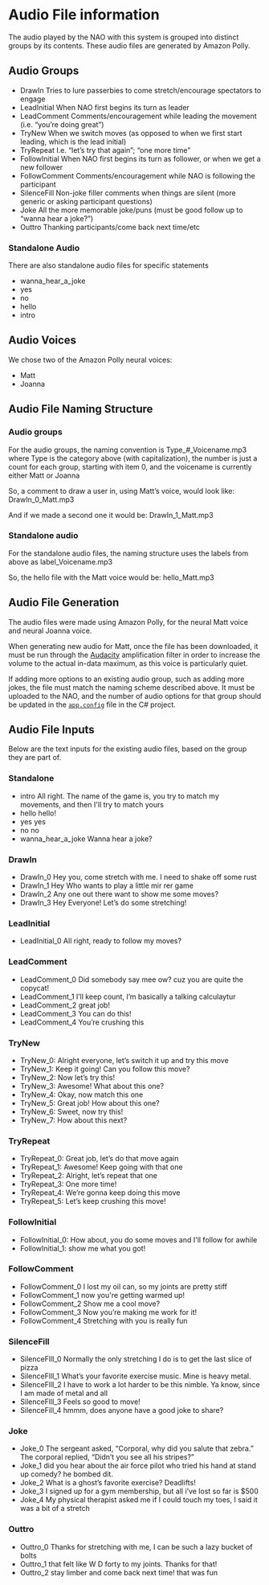 # Audio File information
The audio played by the NAO with this system is grouped into distinct groups by its contents. These audio files are generated by Amazon Polly.

## Audio Groups
 - DrawIn
   Tries to lure passerbies to come stretch/encourage spectators to engage
 - LeadInitial
   When NAO first begins its turn as leader
 - LeadComment
   Comments/encouragement while leading the movement (i.e. “you’re doing great”)
 - TryNew
   When we switch moves (as opposed to when we first start leading, which is the lead initial)
 - TryRepeat
   I.e. “let’s try that again”; “one more time”
 - FollowInitial
   When NAO first begins its turn as follower, or when we get a new follower
 - FollowComment
   Comments/encouragement while NAO is following the participant
 - SilenceFill
   Non-joke filler comments when things are silent (more generic or asking participant questions)
 - Joke
   All the more memorable joke/puns (must be good follow up to “wanna hear a joke?”)
 - Outtro
   Thanking participants/come back next time/etc


### Standalone Audio
There are also standalone audio files for specific statements
 - wanna_hear_a_joke
 - yes
 - no
 - hello
 - intro

## Audio Voices
We chose two of the Amazon Polly neural voices: 

 - Matt
 - Joanna

## Audio File Naming Structure

### Audio groups
For the audio groups, the naming convention is Type_#_Voicename.mp3 where Type is the category above (with capitalization), the number is just a count for each group, starting with item 0, and the voicename is currently either Matt or Joanna

So, a comment to draw a user in, using Matt’s voice, would look like: DrawIn_0_Matt.mp3

And if we made a second one it would be: DrawIn_1_Matt.mp3

### Standalone audio
For the standalone audio files, the naming structure uses the labels from above as label_Voicename.mp3

So, the hello file with the Matt voice would be: hello_Matt.mp3


## Audio File Generation
The audio files were made using Amazon Polly, for the neural Matt voice and neural Joanna voice.

When generating new audio for Matt, once the file has been downloaded, it must be run through the [Audacity](https://www.audacityteam.org/) amplification filter in order to increase the volume to the actual in-data maximum, as this voice is particularly quiet.

If adding more options to an existing audio group, such as adding more jokes, the file must match the naming scheme described above. It must be uploaded to the NAO, and the number of audio options for that group should be updated in the [`app.config`](./Kinect/Kinect/App.config) file in the C# project.


## Audio File Inputs
Below are the text inputs for the existing audio files, based on the group they are part of.


### Standalone
 - intro
   All right. The name of the game is, you try to match my movements, and then I'll try to match yours
 - hello
   hello!
 - yes
   yes
 - no
   no
 - wanna_hear_a_joke
   Wanna hear a joke?


### DrawIn
 - DrawIn_0
   Hey you, come stretch with me. I need to shake off some rust
 - DrawIn_1
   Hey Who wants to play a little mir rer game
 - DrawIn_2
   Any one out there want to show me some moves?
 - DrawIn_3
   Hey Everyone! Let’s do some stretching!

### LeadInitial
 - LeadInitial_0
   All right, ready to follow my moves?

### LeadComment
 - LeadComment_0
   Did somebody say mee ow? cuz you are quite the copycat!
 - LeadComment_1
   I’ll keep count, I’m basically a talking calculaytur
 - LeadComment_2
   great job!
 - LeadComment_3
   You can do this!
 - LeadComment_4
   You’re crushing this

### TryNew
 - TryNew_0:
   Alright everyone, let’s switch it up and try this move
 - TryNew_1:
   Keep it going! Can you follow this move?
 - TryNew_2:
   Now let’s try this!
 - TryNew_3:
   Awesome! What about this one?
 - TryNew_4:
   Okay, now match this one
 - TryNew_5:
   Great job! How about this one?
 - TryNew_6:
   Sweet, now try this!
 - TryNew_7:
   How about this next?

### TryRepeat
 - TryRepeat_0:
   Great job, let’s do that move again
 - TryRepeat_1:
   Awesome! Keep going with that one
 - TryRepeat_2:
   Alright, let’s repeat that one
 - TryRepeat_3:
   One more time!
 - TryRepeat_4:
   We’re gonna keep doing this move
 - TryRepeat_5:
   Let’s keep crushing this move!

### FollowInitial
 - FollowInitial_0:
   How about, you do some moves and I'll follow for awhile
 - FollowInitial_1:
   show me what you got!

### FollowComment
 - FollowComment_0
   I lost my oil can, so my joints are pretty stiff
 - FollowComment_1
   now you're getting warmed up!
 - FollowComment_2
   Show me a cool move?
 - FollowComment_3
   Now you’re making me work for it!
 - FollowComment_4
   Stretching with you is really fun

### SilenceFill
 - SilenceFIll_0
   Normally the only stretching I do is to get the last slice of pizza
 - SilenceFIll_1
   What’s your favorite exercise music. Mine is heavy metal. 
 - SilenceFIll_2
   I have to work a lot harder to be this nimble. Ya know, since I am made of metal and all
 - SilenceFIll_3
   Feels so good to move!
 - SilenceFill_4
   hmmm, does anyone have a good joke to share?

### Joke
 - Joke_0
   The sergeant asked, “Corporal, why did you salute that zebra.” The corporal replied, “Didn’t you see all his stripes?”
 - Joke_1
   did you hear about the air force pilot who tried his hand at stand up comedy? he bombed dit.
 - Joke_2
   What is a ghost’s favorite exercise? Deadlifts!
 - Joke_3
   I signed up for a gym membership, but all i’ve lost so far is $500
 - Joke_4
   My physical therapist asked me if I could touch my toes, I said it was a bit of a stretch


### Outtro
 - Outtro_0
   Thanks for stretching with me, I can be such a lazy bucket of bolts
 - Outtro_1
   that felt like W D forty to my joints. Thanks for that!
 - Outtro_2
   stay limber and come back next time! that was fun

